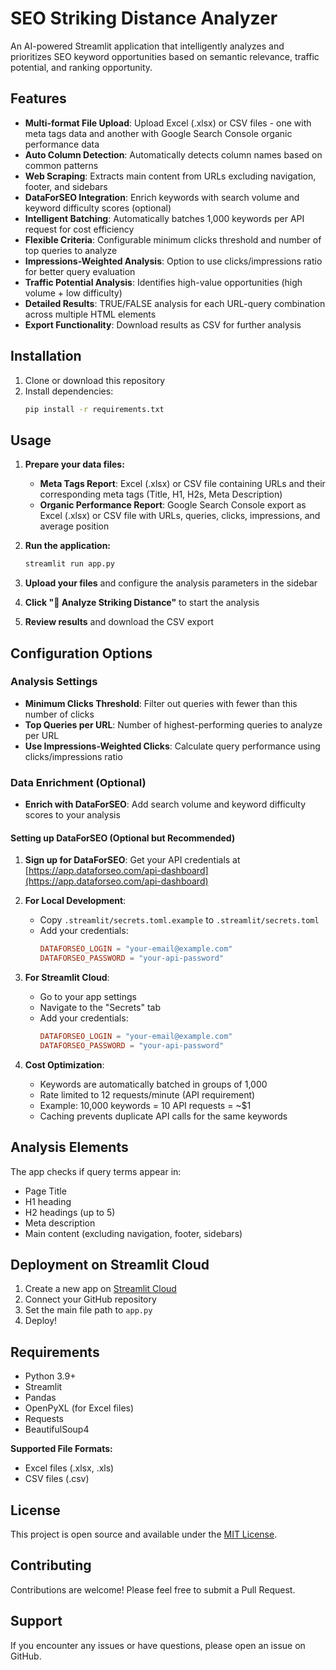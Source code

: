 # SEO Striking Distance Analyzer

An AI-powered Streamlit application that intelligently analyzes and prioritizes SEO keyword opportunities based on semantic relevance, traffic potential, and ranking opportunity.

## Features

- **Multi-format File Upload**: Upload Excel (.xlsx) or CSV files - one with meta tags data and another with Google Search Console organic performance data
- **Auto Column Detection**: Automatically detects column names based on common patterns
- **Web Scraping**: Extracts main content from URLs excluding navigation, footer, and sidebars
- **DataForSEO Integration**: Enrich keywords with search volume and keyword difficulty scores (optional)
- **Intelligent Batching**: Automatically batches 1,000 keywords per API request for cost efficiency
- **Flexible Criteria**: Configurable minimum clicks threshold and number of top queries to analyze
- **Impressions-Weighted Analysis**: Option to use clicks/impressions ratio for better query evaluation
- **Traffic Potential Analysis**: Identifies high-value opportunities (high volume + low difficulty)
- **Detailed Results**: TRUE/FALSE analysis for each URL-query combination across multiple HTML elements
- **Export Functionality**: Download results as CSV for further analysis

## Installation

1. Clone or download this repository
2. Install dependencies:
   ```bash
   pip install -r requirements.txt
   ```

## Usage

1. **Prepare your data files:**
   - **Meta Tags Report**: Excel (.xlsx) or CSV file containing URLs and their corresponding meta tags (Title, H1, H2s, Meta Description)
   - **Organic Performance Report**: Google Search Console export as Excel (.xlsx) or CSV file with URLs, queries, clicks, impressions, and average position

2. **Run the application:**
   ```bash
   streamlit run app.py
   ```

3. **Upload your files** and configure the analysis parameters in the sidebar

4. **Click "🚀 Analyze Striking Distance"** to start the analysis

5. **Review results** and download the CSV export

## Configuration Options

### Analysis Settings
- **Minimum Clicks Threshold**: Filter out queries with fewer than this number of clicks
- **Top Queries per URL**: Number of highest-performing queries to analyze per URL
- **Use Impressions-Weighted Clicks**: Calculate query performance using clicks/impressions ratio

### Data Enrichment (Optional)
- **Enrich with DataForSEO**: Add search volume and keyword difficulty scores to your analysis

#### Setting up DataForSEO (Optional but Recommended)

1. **Sign up for DataForSEO**: Get your API credentials at [https://app.dataforseo.com/api-dashboard](https://app.dataforseo.com/api-dashboard)

2. **For Local Development**:
   - Copy `.streamlit/secrets.toml.example` to `.streamlit/secrets.toml`
   - Add your credentials:
     ```toml
     DATAFORSEO_LOGIN = "your-email@example.com"
     DATAFORSEO_PASSWORD = "your-api-password"
     ```

3. **For Streamlit Cloud**:
   - Go to your app settings
   - Navigate to the "Secrets" tab
   - Add your credentials:
     ```toml
     DATAFORSEO_LOGIN = "your-email@example.com"
     DATAFORSEO_PASSWORD = "your-api-password"
     ```

4. **Cost Optimization**:
   - Keywords are automatically batched in groups of 1,000
   - Rate limited to 12 requests/minute (API requirement)
   - Example: 10,000 keywords = 10 API requests = ~$1
   - Caching prevents duplicate API calls for the same keywords

## Analysis Elements

The app checks if query terms appear in:
- Page Title
- H1 heading
- H2 headings (up to 5)
- Meta description
- Main content (excluding navigation, footer, sidebars)

## Deployment on Streamlit Cloud

1. Create a new app on [Streamlit Cloud](https://share.streamlit.io)
2. Connect your GitHub repository
3. Set the main file path to `app.py`
4. Deploy!

## Requirements

- Python 3.9+
- Streamlit
- Pandas
- OpenPyXL (for Excel files)
- Requests
- BeautifulSoup4

**Supported File Formats:**
- Excel files (.xlsx, .xls)
- CSV files (.csv)

## License

This project is open source and available under the [MIT License](LICENSE).

## Contributing

Contributions are welcome! Please feel free to submit a Pull Request.

## Support

If you encounter any issues or have questions, please open an issue on GitHub.